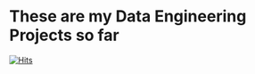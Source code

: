 # These are my Data Engineering Projects so far

[![Hits](https://hits.seeyoufarm.com/api/count/incr/badge.svg?url=https%3A%2F%2Fgithub.com%2Fstokishev%2Fdataengineering&count_bg=%2379C83D&title_bg=%23434242&icon=myspace.svg&icon_color=%23E7E7E7&title=Repository+Visitor+Counter&edge_flat=false)](https://hits.seeyoufarm.com)

